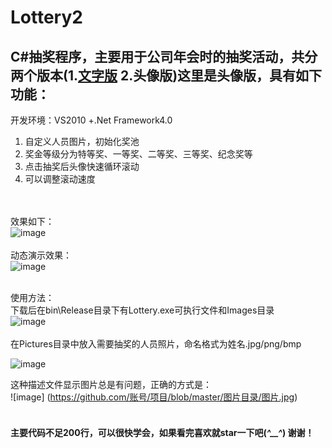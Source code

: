 # Lottery2
##  C#抽奖程序，主要用于公司年会时的抽奖活动，共分两个版本(1.[文字版](https://github.com/weishaoying/Lottery) 2.头像版)这里是头像版，具有如下功能：<br/>
开发环境：VS2010 +.Net Framework4.0
<br/>
1. 自定义人员图片，初始化奖池<br/>
2. 奖金等级分为特等奖、一等奖、二等奖、三等奖、纪念奖等<br/>
3. 点击抽奖后头像快速循环滚动<br/>
4. 可以调整滚动速度<br/>
<br/><br/>

效果如下：
<br/>
![image](https://github.com/weishaoying/Lottery2/blob/master/Pictrues/d2.jpg)
<br/><br/>
动态演示效果：
<br/>
![image](https://github.com/weishaoying/Lottery2/blob/master/Pictrues/demo.gif)
<br/>
<br/>

使用方法：<br/>
下载后在bin\Release目录下有Lottery.exe可执行文件和Images目录<br/>
![image](https://github.com/weishaoying/Lottery2/blob/master/Pictrues/d0.jpg)
<br/>
<br/>
在Pictures目录中放入需要抽奖的人员照片，命名格式为姓名.jpg/png/bmp

![image](https://github.com/weishaoying/Lottery2/blob/master/Pictrues/d1.jpg)
<br/>


这种描述文件显示图片总是有问题，正确的方式是：<br/>
![image] (https://github.com/账号/项目/blob/master/图片目录/图片.jpg)
<br/><br/>
#### 主要代码不足200行，可以很快学会，如果看完喜欢就star一下吧(*^__^*) 谢谢！
